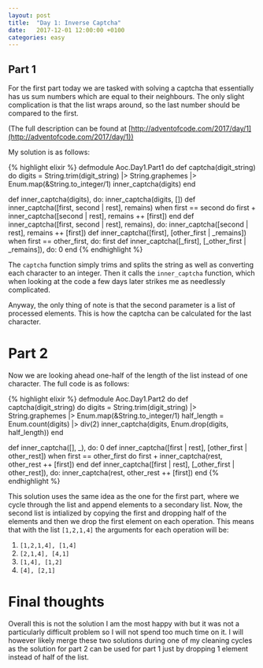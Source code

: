 ```yaml
---
layout: post
title:  "Day 1: Inverse Captcha"
date:   2017-12-01 12:00:00 +0100
categories: easy
---
```


## Part 1

For the first part today we are tasked with solving a captcha that essentially
has us sum numbers which are equal to their neighbours. The only slight
complication is that the list wraps around, so the last number should be
compared to the first.

(The full description can be found at
[http://adventofcode.com/2017/day/1](http://adventofcode.com/2017/day/1))

My solution is as follows:

{% highlight elixir %}
defmodule Aoc.Day1.Part1 do
  def captcha(digit_string) do
    digits = String.trim(digit_string) |> String.graphemes |> Enum.map(&String.to_integer/1)
    inner_captcha(digits)
  end

  def inner_captcha(digits), do: inner_captcha(digits, [])
  def inner_captcha([first, second | rest], remains) when first == second do
    first + inner_captcha([second | rest], remains ++ [first])
  end
  def inner_captcha([first, second | rest], remains), do: inner_captcha([second | rest], remains ++ [first])
  def inner_captcha([first], [other_first | _remains]) when first == other_first, do: first
  def inner_captcha([_first], [_other_first | _remains]), do: 0
end
{% endhighlight %}

The `captcha` function simply trims and splits the string as well as converting
each character to an integer. Then it calls the `inner_captcha` function, which
when looking at the code a few days later strikes me as needlessly complicated.

Anyway, the only thing of note is that the second parameter is a list of
processed elements. This is how the captcha can be calculated for the last
character.

# Part 2

Now we are looking ahead one-half of the length of the list instead of one
character. The full code is as follows:

{% highlight elixir %}
defmodule Aoc.Day1.Part2 do
  def captcha(digit_string) do
    digits = String.trim(digit_string) |> String.graphemes |> Enum.map(&String.to_integer/1)
    half_length = Enum.count(digits) |> div(2)
    inner_captcha(digits, Enum.drop(digits, half_length))
  end 

  def inner_captcha([], _), do: 0
  def inner_captcha([first | rest], [other_first | other_rest]) when first == other_first do
    first + inner_captcha(rest, other_rest ++ [first])
  end
  def inner_captcha([first | rest], [_other_first | other_rest]), do: inner_captcha(rest, other_rest ++ [first])
end
{% endhighlight %}

This solution uses the same idea as the one for the first part, where we cycle
through the list and append elements to a secondary list. Now, the second list
is intialized by copying the first and dropping half of the elements and then we
drop the first element on each operation. This means that with the list
`[1,2,1,4]` the arguments for each operation will be:

1. `[1,2,1,4], [1,4]`
2. `[2,1,4], [4,1]`
3. `[1,4], [1,2]`
4. `[4], [2,1]`

# Final thoughts

Overall this is not the solution I am the most happy with but it was not a
particularly difficult problem so I will not spend too much time on it.
I will however likely merge these two solutions during one of my cleaning cycles
as the solution for part 2 can be used for part 1 just by dropping 1 element 
instead of half of the list.
